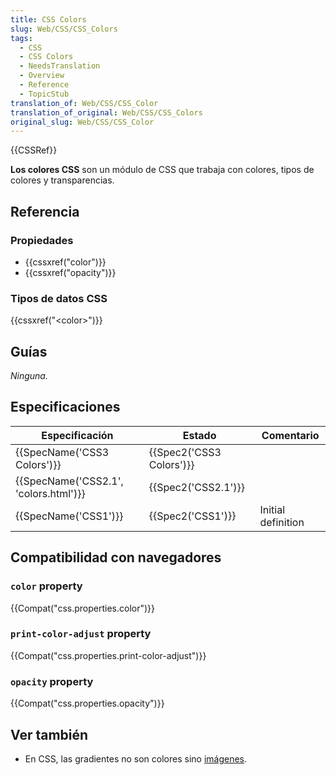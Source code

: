 ```yaml
---
title: CSS Colors
slug: Web/CSS/CSS_Colors
tags:
  - CSS
  - CSS Colors
  - NeedsTranslation
  - Overview
  - Reference
  - TopicStub
translation_of: Web/CSS/CSS_Color
translation_of_original: Web/CSS/CSS_Colors
original_slug: Web/CSS/CSS_Color
---
```

{{CSSRef}}

**Los colores CSS** son un módulo de CSS que trabaja con colores, tipos de colores y transparencias.

## Referencia

### Propiedades

- {{cssxref("color")}}
- {{cssxref("opacity")}}

### Tipos de datos CSS

{{cssxref("&lt;color&gt;")}}

## Guías

_Ninguna._

## Especificaciones

| Especificación                                   | Estado                           | Comentario         |
| ------------------------------------------------ | -------------------------------- | ------------------ |
| {{SpecName('CSS3 Colors')}}             | {{Spec2('CSS3 Colors')}} |                    |
| {{SpecName('CSS2.1', 'colors.html')}} | {{Spec2('CSS2.1')}}         |                    |
| {{SpecName('CSS1')}}                     | {{Spec2('CSS1')}}         | Initial definition |

## Compatibilidad con navegadores

### `color` property

{{Compat("css.properties.color")}}

### `print-color-adjust` property

{{Compat("css.properties.print-color-adjust")}}

### `opacity` property

{{Compat("css.properties.opacity")}}

## Ver también

- En CSS, las gradientes no son colores sino [imágenes](/es/docs/Web/CSS/CSS_Images).
